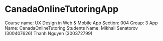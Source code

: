 # CanadaOnlineTutoringApp

Course name: UX Design in Web & Mobile App
Section: 004
Group: 3
App Name: CanadaOnlineTutoring
Students Name: Mikhail Senatorov (300407626)
                Thanh Nguyen (300372799)
